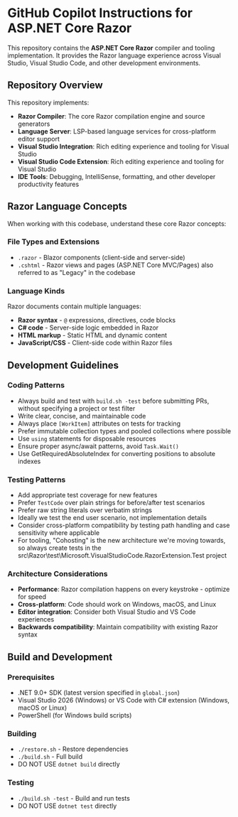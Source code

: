 ﻿# GitHub Copilot Instructions for ASP.NET Core Razor

This repository contains the **ASP.NET Core Razor** compiler and tooling implementation. It provides the Razor language experience across Visual Studio, Visual Studio Code, and other development environments.

## Repository Overview

This repository implements:

- **Razor Compiler**: The core Razor compilation engine and source generators
- **Language Server**: LSP-based language services for cross-platform editor support
- **Visual Studio Integration**: Rich editing experience and tooling for Visual Studio
- **Visual Studio Code Extension**: Rich editing experience and tooling for Visual Studio
- **IDE Tools**: Debugging, IntelliSense, formatting, and other developer productivity features

## Razor Language Concepts

When working with this codebase, understand these core Razor concepts:

### File Types and Extensions
- `.razor` - Blazor components (client-side and server-side)
- `.cshtml` - Razor views and pages (ASP.NET Core MVC/Pages) also referred to as "Legacy" in the codebase

### Language Kinds
Razor documents contain multiple languages:
- **Razor syntax** - `@` expressions, directives, code blocks
- **C# code** - Server-side logic embedded in Razor
- **HTML markup** - Static HTML and dynamic content
- **JavaScript/CSS** - Client-side code within Razor files

## Development Guidelines

### Coding Patterns

- Always build and test with `build.sh -test` before submitting PRs, without specifying a project or test filter
- Write clear, concise, and maintainable code
- Always place `[WorkItem]` attributes on tests for tracking
- Prefer immutable collection types and pooled collections where possible
- Use `using` statements for disposable resources
- Ensure proper async/await patterns, avoid `Task.Wait()`
- Use GetRequiredAbsoluteIndex for converting positions to absolute indexes

### Testing Patterns

- Add appropriate test coverage for new features
- Prefer `TestCode` over plain strings for before/after test scenarios
- Prefer raw string literals over verbatim strings
- Ideally we test the end user scenario, not implementation details
- Consider cross-platform compatibility by testing path handling and case sensitivity where applicable
- For tooling, "Cohosting" is the new architecture we're moving towards, so always create tests in the src\Razor\test\Microsoft.VisualStudioCode.RazorExtension.Test project

### Architecture Considerations

- **Performance**: Razor compilation happens on every keystroke - optimize for speed
- **Cross-platform**: Code should work on Windows, macOS, and Linux
- **Editor integration**: Consider both Visual Studio and VS Code experiences
- **Backwards compatibility**: Maintain compatibility with existing Razor syntax

## Build and Development

### Prerequisites
- .NET 9.0+ SDK (latest version specified in `global.json`)
- Visual Studio 2026 (Windows) or VS Code with C# extension (Windows, macOS or Linux)
- PowerShell (for Windows build scripts)

### Building
- `./restore.sh` - Restore dependencies
- `./build.sh` - Full build
- DO NOT USE `dotnet build` directly

### Testing
- `./build.sh -test` - Build and run tests
- DO NOT USE `dotnet test` directly

